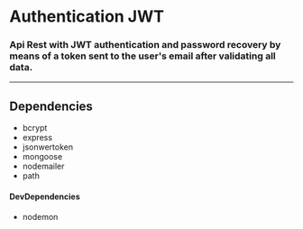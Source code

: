 # Authentication JWT
### Api Rest with JWT authentication and password recovery by means of a token sent to the user's email after validating all data.
******
## Dependencies
* bcrypt
* express
* jsonwertoken
* mongoose
* nodemailer
* path
#### DevDependencies 
* nodemon
